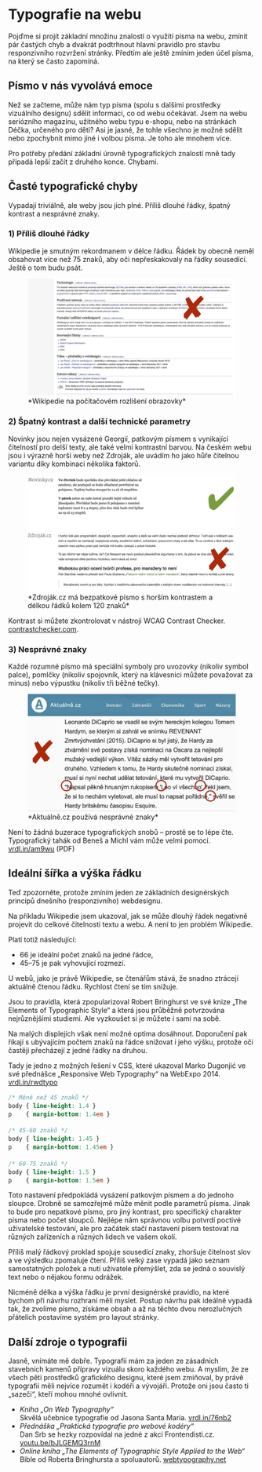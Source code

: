 # Typografie na webu

Pojďme si projít základní množinu znalostí o využití písma na webu, zmínit pár častých chyb a dvakrát podtrhnout hlavní pravidlo pro stavbu responzivního rozvržení stránky. Předtím ale ještě zmíním jeden účel písma, na který se často zapomíná. 

## Písmo v nás vyvolává emoce

Než se začteme, může nám typ písma (spolu s dalšími prostředky vizuálního designu) sdělit informaci, co od webu očekávat. Jsem na webu seriózního magazínu, užitného webu typu e-shopu, nebo na stránkách Déčka, určeného pro děti? Asi je jasné, že tohle všechno je možné sdělit nebo zpochybnit mimo jiné i volbou písma. Je toho ale mnohem více.

Pro potřeby předání základní úrovně typografických znalostí mně tady připadá lepší začít z druhého konce. Chybami.


## Časté typografické chyby

Vypadají triviálně, ale weby jsou jich plné. Příliš dlouhé řádky, špatný kontrast a nesprávné znaky.


### 1) Příliš dlouhé řádky

Wikipedie je smutným rekordmanem v délce řádku. Řádek by obecně neměl obsahovat více než 75 znaků, aby oči nepřeskakovaly na řádky sousedící. Ještě o tom budu psát.

<figure>
<img src="dist/images/original/typografie-16.jpg" alt="">
<figcaption markdown="1">    
*Wikipedie na počítačovém rozlišení obrazovky*
</figcaption> 
</figure>


### 2) Špatný kontrast a další technické parametry

Novinky jsou nejen vysázené Georgií, patkovým písmem s vynikající čitelností pro delší texty, ale také velmi kontrastní barvou. Na českém webu jsou i výrazně horší weby než Zdroják, ale uvádím ho jako hůře čitelnou variantu díky kombinaci několika faktorů. 

<figure>
<img src="dist/images/original/typografie-17.jpg" alt="">
<figcaption markdown="1">    
*Zdroják.cz má bezpatkové písmo s horším kontrastem a délkou řádků kolem 120 znaků*
</figcaption> 
</figure>

Kontrast si můžete zkontrolovat v nástroji WCAG Contrast Checker. [contrastchecker.com](http://contrastchecker.com/).

### 3) Nesprávné znaky

Každé rozumné písmo má speciální symboly pro uvozovky (nikoliv symbol palce), pomlčky (nikoliv spojovník, který na klávesnici můžete považovat za minus) nebo výpustku (nikoliv tři běžné tečky). 

<figure>
<img src="dist/images/original/typografie-18.jpg" alt="">
<figcaption markdown="1">    
*Aktuálně.cz používá nesprávné znaky*
</figcaption> 
</figure>

Není to žádná buzerace typografických snobů – prostě se to lépe čte. Typografický tahák od Beneš a Michl vám může velmi pomoci. [vrdl.in/am9wu](http://blog.benes-michl.cz/data/blog/typographic_cheatsheet_1_1.pdf) (PDF)


## Ideální šířka a výška řádku

Teď zpozorněte, protože zmíním jeden ze základních designérských principů dnešního (responzivního) webdesignu.

Na příkladu Wikipedie jsem ukazoval, jak se může dlouhý řádek negativně projevit do celkové čitelnosti textu a webu. A není to jen problém Wikipedie.

Platí totiž následující:

- 66 je ideální počet znaků na jedné řádce,
- 45–75 je pak vyhovující rozmezí.

U webů, jako je právě Wikipedie, se čtenářům stává, že snadno ztrácejí aktuálně čtenou řádku. Rychlost čtení se tím snižuje.

Jsou to pravidla, která zpopularizoval Robert Bringhurst ve své knize „The Elements of Typographic Style“ a která jsou průběžně potvrzována nejrůznějšími studiemi. Ale vyzkoušet si je můžete i sami na sobě. 

Na malých displejích však není možné optima dosáhnout. Doporučení pak říkají s ubývajícím počtem znaků na řádce snižovat i jeho výšku, protože oči častěji přecházejí z jedné řádky na druhou. 


Tady je jedno z možných řešení v CSS, které ukazoval Marko Dugonjić ve své přednášce „Responsive Web Typography“ na WebExpo 2014. [vrdl.in/rwdtypo](https://speakerdeck.com/maratz/responsive-web-typography-at-webexpo)


```css
/* Méně než 45 znaků */
body { line-height: 1.4 }
p    { margin-bottom: 1.4em }

/* 45-60 znaků */
body { line-height: 1.45 }
p    { margin-bottom: 1.45em }

/* 60-75 znaků */
body { line-height: 1.5 }
p    { margin-bottom: 1.5em }
```

Toto nastavení předpokládá vysázení patkovým písmem a do jednoho sloupce. Drobně se samozřejmě může měnit podle parametrů písma. Jinak to bude pro nepatkové písmo, pro jiný kontrast, pro specifický charakter písma nebo počet sloupců. Nejlépe nám správnou volbu potvrdí poctivé uživatelské testování, ale pro začátek stačí nastavení písem testovat na různých zařízeních a různých lidech ve vašem okolí.

Příliš malý řádkový proklad spojuje sousedící znaky, zhoršuje čitelnost slov a ve výsledku zpomaluje čtení. Příliš velký zase vypadá jako seznam samostatných položek a nutí uživatele přemýšlet, zda se jedná o souvislý text nebo o nějakou formu odrážek.

Nicméně délka a výška řádku je první designérské pravidlo, na které bychom při návrhu rozhraní měli myslet. Postup návrhu pak ideálně vypadá tak, že zvolíme písmo, získáme obsah a až na těchto dvou nerozlučných přátelích postavíme systém pro layout stránky.


## Další zdroje o typografii

Jasně, vnímáte mě dobře. Typografii mám za jeden ze zásadních stavebních kamenů přípravy vizuálu skoro každého webu. A myslím, že ze všech pěti prostředků grafického designu, které jsem zmiňoval, by právě typografii měli nejvíce rozumět i kodéři a vývojáři. Protože oni jsou často ti „sazeči“, kteří mohou mnohé ovlivnit.

* *Kniha „On Web Typography“*  
Skvělá učebnice typografie od Jasona Santa Maria. [vrdl.in/76nb2](https://abookapart.com/products/on-web-typography)
* *Přednáška „Praktická typografie pro webové kodéry“*  
Dan Srb se hezky rozpovídal na jedné z akcí Frontendisti.cz. [youtu.be/bJLGEMQ3rnM](https://youtu.be/bJLGEMQ3rnM)
* *Online kniha „The Elements of Typographic Style Applied to the Web“*  
Bible od Roberta Bringhursta a spoluautorů. [webtypography.net](http://webtypography.net/toc/)


